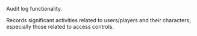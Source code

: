 Audit log functionality.

Records significant activities related to users/players and their characters,
especially those related to access controls.